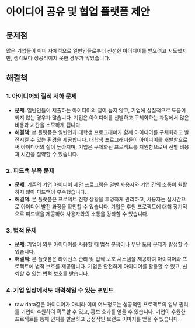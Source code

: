 # 아이디어 공유 및 협업 플랫폼 제안

## 문제점
많은 기업들이 이미 자체적으로 일반인들로부터 신선한 아이디어를 받으려고 시도했지만, 생각보다 성공적이지 못한 경우가 많았습니다.

## 해결책
### 1. 아이디어의 질적 저하 문제
- **문제**: 일반인들이 제출하는 아이디어의 질이 높지 않고, 기업에 실질적으로 도움이 되지 않는 경우가 많습니다. 기업은 아이디어를 선별하고 구체화하는 과정에서 많은 비용과 시간을 소모하게 됩니다.
- **해결책**: 본 플랫폼은 일반인과 대학생 프로그래머가 함께 아이디어를 구체화하고 발전시킬 수 있는 환경을 제공합니다. 대학생 프로그래머들이 아이디어를 개발함으로써 아이디어의 질이 높아지며, 기업은 구체화된 프로젝트를 지원함으로써 선별 비용과 시간을 절약할 수 있습니다.

### 2. 피드백 부족 문제
- **문제**: 기존의 기업 아이디어 제안 프로그램은 일반 사용자와 기업 간의 소통이 원활하지 않아 피드백이 부족했습니다.
- **해결책**: 본 플랫폼은 프로젝트 진행 상황을 투명하게 관리하고, 사용자는 실시간으로 아이디어 발전 과정을 확인할 수 있습니다. 기업은 후원 프로젝트에 대해 정기적으로 피드백을 제공하여 사용자와의 소통을 강화할 수 있습니다.

### 3. 법적 문제
- **문제**: 기업이 외부 아이디어를 사용할 때 법적 분쟁이나 무단 도용 문제가 발생할 수 있습니다.
- **해결책**: 본 플랫폼은 라이선스 관리 및 법적 보호 시스템을 제공하여 아이디어와 프로젝트에 법적 보호를 제공합니다. 기업은 안전하게 아이디어를 활용할 수 있고, 신뢰할 수 있는 법적 보호를 받습니다.

### 4. 기업 입장에서도 매력적일 수 있는 포인트
- raw data같은 아이디어가 아니라 이미 어느정도는 성공적인 프로젝트의 일부 권리를 기업이 후원하여 획득할 수 있고, 홍보 효과를 얻을 수 있습니다. 기업이 후원한 프로젝트를 통해 인재를 발굴하고 긍정적인 브랜드 이미지를 얻을 수 있습니다.
